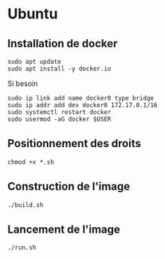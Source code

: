 # Ubuntu

## Installation de docker

```shell
sudo apt update
sudo apt install -y docker.io
```

Si besoin

```shell
sudo ip link add name docker0 type bridge
sudo ip addr add dev docker0 172.17.0.1/16
sudo systemctl restart docker
sudo usermod -aG docker $USER
```

## Positionnement des droits

```shell
chmod +x *.sh
```

## Construction de l'image

```shell
./build.sh
```

## Lancement de l'image

```shell
./run.sh
```